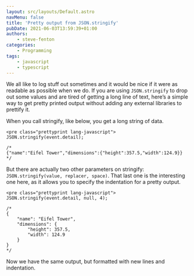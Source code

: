 ```yaml
---
layout: src/layouts/Default.astro
navMenu: false
title: 'Pretty output from JSON.stringify'
pubDate: 2021-06-03T13:59:39+01:00
authors:
    - steve-fenton
categories:
    - Programming
tags:
    - javascript
    - typescript
---
```


We all like to log stuff out sometimes and it would be nice if it were as readable as possible when we do. If you are using `JSON.stringify` to drop out some values and are tired of getting a long line of text, here’s a simple way to get pretty printed output without adding any external libraries to prettify it.

When you call stringify, like below, you get a long string of data.

```
<pre class="prettyprint lang-javascript">
JSON.stringify(event.detail);

/*
{"name":"Eifel Tower","dimensions":{"height":357.5,"width":124.9}}
*/
```
But there are actually two other parameters on stringify: `JSON.stringify(value, replacer, space)`. That last one is the interesting one here, as it allows you to specify the indentation for a pretty output.

```
<pre class="prettyprint lang-javascript">
JSON.stringify(event.detail, null, 4);

/*
{
    "name": "Eifel Tower",
    "dimensions": {
        "height": 357.5,
        "width": 124.9
    }
}
*/
```
Now we have the same output, but formatted with new lines and indentation.